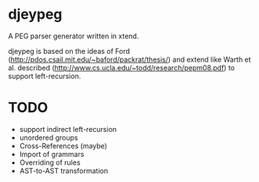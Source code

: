 djeypeg
====

A PEG parser generator written in xtend.

djeypeg is based on the ideas of Ford (http://pdos.csail.mit.edu/~baford/packrat/thesis/)
and extend like Warth et al. described (http://www.cs.ucla.edu/~todd/research/pepm08.pdf) to support left-recursion.

TODO
====
* support indirect left-recursion
* unordered groups
* Cross-References (maybe)
* Import of grammars
* Overriding of rules
* AST-to-AST transformation
